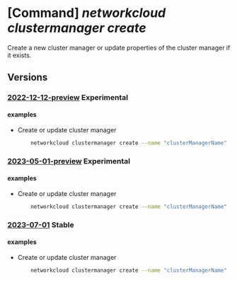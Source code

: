 # [Command] _networkcloud clustermanager create_

Create a new cluster manager or update properties of the cluster manager if it exists.

## Versions

### [2022-12-12-preview](/Resources/mgmt-plane/L3N1YnNjcmlwdGlvbnMve30vcmVzb3VyY2Vncm91cHMve30vcHJvdmlkZXJzL21pY3Jvc29mdC5uZXR3b3JrY2xvdWQvY2x1c3Rlcm1hbmFnZXJzL3t9/2022-12-12-preview.xml) **Experimental**

<!-- mgmt-plane /subscriptions/{}/resourcegroups/{}/providers/microsoft.networkcloud/clustermanagers/{} 2022-12-12-preview -->

#### examples

- Create or update cluster manager
    ```bash
        networkcloud clustermanager create --name "clusterManagerName" --location "location" --analytics-workspace-id "/subscriptions/subscriptionId/resourceGroups/resourceGroupName/providers/microsoft.operationalInsights/workspaces/logAnalyticsWorkspaceName" --fabric-controller-id "/subscriptions/subscriptionId/resourceGroups/resourceGroupName/providers/Microsoft.ManagedNetworkFabric/networkFabricControllers/fabricControllerName" --managed-resource-group-configuration name="my-managed-rg" --tags key1="myvalue1" key2="myvalue2" --resource-group "resourceGroupName"
    ```

### [2023-05-01-preview](/Resources/mgmt-plane/L3N1YnNjcmlwdGlvbnMve30vcmVzb3VyY2Vncm91cHMve30vcHJvdmlkZXJzL21pY3Jvc29mdC5uZXR3b3JrY2xvdWQvY2x1c3Rlcm1hbmFnZXJzL3t9/2023-05-01-preview.xml) **Experimental**

<!-- mgmt-plane /subscriptions/{}/resourcegroups/{}/providers/microsoft.networkcloud/clustermanagers/{} 2023-05-01-preview -->

#### examples

- Create or update cluster manager
    ```bash
        networkcloud clustermanager create --name "clusterManagerName" --location "location" --analytics-workspace-id "/subscriptions/subscriptionId/resourceGroups/resourceGroupName/providers/microsoft.operationalInsights/workspaces/logAnalyticsWorkspaceName" --fabric-controller-id "/subscriptions/subscriptionId/resourceGroups/resourceGroupName/providers/Microsoft.ManagedNetworkFabric/networkFabricControllers/fabricControllerName" --managed-resource-group-configuration name="my-managed-rg" --tags key1="myvalue1" key2="myvalue2" --resource-group "resourceGroupName"
    ```

### [2023-07-01](/Resources/mgmt-plane/L3N1YnNjcmlwdGlvbnMve30vcmVzb3VyY2Vncm91cHMve30vcHJvdmlkZXJzL21pY3Jvc29mdC5uZXR3b3JrY2xvdWQvY2x1c3Rlcm1hbmFnZXJzL3t9/2023-07-01.xml) **Stable**

<!-- mgmt-plane /subscriptions/{}/resourcegroups/{}/providers/microsoft.networkcloud/clustermanagers/{} 2023-07-01 -->

#### examples

- Create or update cluster manager
    ```bash
        networkcloud clustermanager create --name "clusterManagerName" --location "location" --analytics-workspace-id "/subscriptions/subscriptionId/resourceGroups/resourceGroupName/providers/microsoft.operationalInsights/workspaces/logAnalyticsWorkspaceName" --fabric-controller-id "/subscriptions/subscriptionId/resourceGroups/resourceGroupName/providers/Microsoft.ManagedNetworkFabric/networkFabricControllers/fabricControllerName" --managed-resource-group-configuration name="my-managed-rg" --tags key1="myvalue1" key2="myvalue2" --resource-group "resourceGroupName"
    ```
